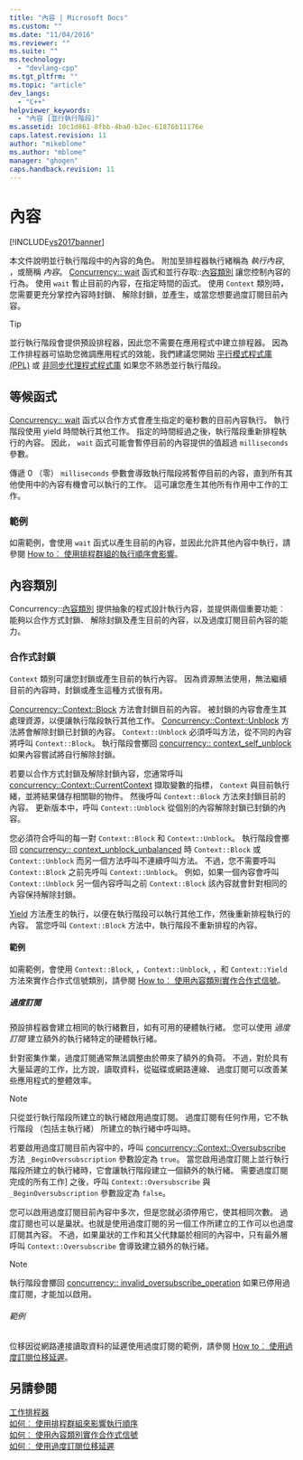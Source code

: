 ```yaml
---
title: "內容 | Microsoft Docs"
ms.custom: ""
ms.date: "11/04/2016"
ms.reviewer: ""
ms.suite: ""
ms.technology: 
  - "devlang-cpp"
ms.tgt_pltfrm: ""
ms.topic: "article"
dev_langs: 
  - "C++"
helpviewer_keywords: 
  - "內容 [並行執行階段]"
ms.assetid: 10c1d861-8fbb-4ba0-b2ec-61876b11176e
caps.latest.revision: 11
author: "mikeblome"
ms.author: "mblome"
manager: "ghogen"
caps.handback.revision: 11
---
```

# 內容
[!INCLUDE[vs2017banner](../../assembler/inline/includes/vs2017banner.md)]

本文件說明並行執行階段中的內容的角色。 附加至排程器執行緒稱為 *執行內容*, ，或簡稱 *內容*。  [Concurrency:: wait](../Topic/wait%20Function.md) 函式和並行存取::[內容類別](../../parallel/concrt/reference/context-class.md) 讓您控制內容的行為。 使用 `wait` 暫止目前的內容，在指定時間的函式。 使用 `Context` 類別時，您需要更充分掌控內容時封鎖、 解除封鎖，並產生，或當您想要過度訂閱目前內容。  
  
> [!TIP]
>  並行執行階段會提供預設排程器，因此您不需要在應用程式中建立排程器。 因為工作排程器可協助您微調應用程式的效能，我們建議您開始 [平行模式程式庫 (PPL)](../../parallel/concrt/parallel-patterns-library-ppl.md) 或 [非同步代理程式程式庫](../../parallel/concrt/asynchronous-agents-library.md) 如果您不熟悉並行執行階段。  
  
## <a name="the-wait-function"></a>等候函式  
  [Concurrency:: wait](../Topic/wait%20Function.md) 函式以合作方式會產生指定的毫秒數的目前內容執行。 執行階段使用 yield 時間執行其他工作。 指定的時間經過之後，執行階段重新排程執行的內容。 因此， `wait` 函式可能會暫停目前的內容提供的值超過 `milliseconds` 參數。  
  
 傳遞 0 （零） `milliseconds` 參數會導致執行階段將暫停目前的內容，直到所有其他使用中的內容有機會可以執行的工作。 這可讓您產生其他所有作用中工作的工作。  
  
### <a name="example"></a>範例  
 如需範例，會使用 `wait` 函式以產生目前的內容，並因此允許其他內容中執行，請參閱 [How to︰ 使用排程群組的執行順序會影響](../../parallel/concrt/how-to-use-schedule-groups-to-influence-order-of-execution.md)。  
  
## <a name="the-context-class"></a>內容類別  
 Concurrency::[內容類別](../../parallel/concrt/reference/context-class.md) 提供抽象的程式設計執行內容，並提供兩個重要功能︰ 能夠以合作方式封鎖、 解除封鎖及產生目前的內容，以及過度訂閱目前內容的能力。  
  
### <a name="cooperative-blocking"></a>合作式封鎖  
  `Context` 類別可讓您封鎖或產生目前的執行內容。 因為資源無法使用，無法繼續目前的內容時，封鎖或產生這種方式很有用。  
  
  [Concurrency::Context::Block](../Topic/Context::Block%20Method.md) 方法會封鎖目前的內容。 被封鎖的內容會產生其處理資源，以便讓執行階段執行其他工作。  [Concurrency::Context::Unblock](../Topic/Context::Unblock%20Method.md) 方法將會解除封鎖已封鎖的內容。  `Context::Unblock` 必須呼叫方法，從不同的內容將呼叫 `Context::Block`。 執行階段會擲回 [concurrency:: context_self_unblock](../../parallel/concrt/reference/context-self-unblock-class.md) 如果內容嘗試將自行解除封鎖。  
  
 若要以合作方式封鎖及解除封鎖內容，您通常呼叫 [concurrency::Context::CurrentContext](../Topic/Context::CurrentContext%20Method.md) 擷取變數的指標， `Context` 與目前執行緒，並將結果儲存相關聯的物件。 然後呼叫 `Context::Block` 方法來封鎖目前的內容。 更新版本中，呼叫 `Context::Unblock` 從個別的內容解除封鎖已封鎖的內容。  
  
 您必須符合呼叫的每一對 `Context::Block` 和 `Context::Unblock`。 執行階段會擲回 [concurrency:: context_unblock_unbalanced](../../parallel/concrt/reference/context-unblock-unbalanced-class.md) 時 `Context::Block` 或 `Context::Unblock` 而另一個方法呼叫不連續呼叫方法。 不過，您不需要呼叫 `Context::Block` 之前先呼叫 `Context::Unblock`。 例如，如果一個內容會呼叫 `Context::Unblock` 另一個內容呼叫之前 `Context::Block` 該內容就會針對相同的內容保持解除封鎖。  
  
  [Yield](../Topic/Context::Yield%20Method.md) 方法產生的執行，以便在執行階段可以執行其他工作，然後重新排程執行的內容。 當您呼叫 `Context::Block` 方法中，執行階段不重新排程的內容。  
  
#### <a name="example"></a>範例  
 如需範例，會使用 `Context::Block`, ，`Context::Unblock`, ，和 `Context::Yield` 方法來實作合作式信號類別，請參閱 [How to︰ 使用內容類別實作合作式信號](../../parallel/concrt/how-to-use-the-context-class-to-implement-a-cooperative-semaphore.md)。  
  
##### <a name="oversubscription"></a>過度訂閱  
 預設排程器會建立相同的執行緒數目，如有可用的硬體執行緒。 您可以使用 *過度訂閱* 建立額外的執行緒特定的硬體執行緒。  
  
 針對密集作業，過度訂閱通常無法調整由於帶來了額外的負荷。 不過，對於具有大量延遲的工作，比方說，讀取資料，從磁碟或網路連線、 過度訂閱可以改善某些應用程式的整體效率。  
  
> [!NOTE]
>  只從並行執行階段所建立的執行緒啟用過度訂閱。 過度訂閱有任何作用，它不執行階段 （包括主執行緒） 所建立的執行緒中呼叫時。  
  
 若要啟用過度訂閱目前內容中的，呼叫 [concurrency::Context::Oversubscribe](../Topic/Context::Oversubscribe%20Method.md) 方法 `_BeginOversubscription` 參數設定為 `true`。 當您啟用過度訂閱上並行執行階段所建立的執行緒時，它會讓執行階段建立一個額外的執行緒。 需要過度訂閱完成的所有工作] 之後，呼叫 `Context::Oversubscribe` 與 `_BeginOversubscription` 參數設定為 `false`。  
  
 您可以啟用過度訂閱目前內容中多次，但是您就必須停用它，使其相同次數。 過度訂閱也可以是巢狀。也就是使用過度訂閱的另一個工作所建立的工作可以也過度訂閱其內容。 不過，如果巢狀的工作和其父代隸屬於相同的內容中，只有最外層呼叫 `Context::Oversubscribe` 會導致建立額外的執行緒。  
  
> [!NOTE]
>  執行階段會擲回 [concurrency:: invalid_oversubscribe_operation](../../parallel/concrt/reference/invalid-oversubscribe-operation-class.md) 如果已停用過度訂閱，才能加以啟用。  
  
###### <a name="example"></a>範例  
 位移因從網路連接讀取資料的延遲使用過度訂閱的範例，請參閱 [How to︰ 使用過度訂閱位移延遲](../../parallel/concrt/how-to-use-oversubscription-to-offset-latency.md)。  
  
## <a name="see-also"></a>另請參閱  
 [工作排程器](../../parallel/concrt/task-scheduler-concurrency-runtime.md)   
 [如何︰ 使用排程群組來影響執行順序](../../parallel/concrt/how-to-use-schedule-groups-to-influence-order-of-execution.md)   
 [如何︰ 使用內容類別實作合作式信號](../../parallel/concrt/how-to-use-the-context-class-to-implement-a-cooperative-semaphore.md)   
 [如何︰ 使用過度訂閱位移延遲](../../parallel/concrt/how-to-use-oversubscription-to-offset-latency.md)

